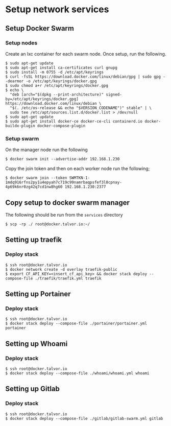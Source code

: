 # Setup network services

## Setup Docker Swarm
### Setup nodes
Create an lxc container for each swarm node.  Once setup, run the following.
```shell
$ sudo apt-get update
$ sudo apt-get install ca-certificates curl gnupg
$ sudo install -m 0755 -d /etc/apt/keyrings
$ curl -fsSL https://download.docker.com/linux/debian/gpg | sudo gpg --dearmor -o /etc/apt/keyrings/docker.gpg
$ sudo chmod a+r /etc/apt/keyrings/docker.gpg
$ echo \
  "deb [arch="$(dpkg --print-architecture)" signed-by=/etc/apt/keyrings/docker.gpg] https://download.docker.com/linux/debian \
  "$(. /etc/os-release && echo "$VERSION_CODENAME")" stable" | \
  sudo tee /etc/apt/sources.list.d/docker.list > /dev/null
$ sudo apt-get update
$ sudo apt-get install docker-ce docker-ce-cli containerd.io docker-buildx-plugin docker-compose-plugin
```

### Setup swarm
On the manager node run the following

```shell
$ docker swarm init --advertise-addr 192.168.1.230
```

Copy the join token and then on each worker node run the following;

```shell
$ docker swarm join --token SWMTKN-1-1mdq916rfns2py1u4epyah7c719c99namrbaqpsfef3l8cpnay-4p69k6nr0zg42q7cd1nw8hg60 192.168.1.230:2377
```

## Copy setup to docker swarm manager
The following should be run from the `services` directory
```shell
$ scp -rp ./ root@docker.talvor.io:~/
```

## Setting up traefik
### Deploy stack
```shell
$ ssh root@docker.talvor.io
$ docker network create -d overlay traefik-public
$ export CF_API_KEY=<insert_cf_api_key> && docker stack deploy --compose-file ./traefik/traefik.yml traefik
```

## Setting up Portainer
### Deploy stack
```shell
$ ssh root@docker.talvor.io
$ docker stack deploy --compose-file ./portainer/portainer.yml portainer
```

## Setting up Whoami
### Deploy stack
```shell
$ ssh root@docker.talvor.io
$ docker stack deploy --compose-file ./whoami/whoami.yml whoami
```

## Setting up Gitlab
### Deploy stack
```shell
$ ssh root@docker.talvor.io
$ docker stack deploy --compose-file ./gitlab/gitlab-swarm.yml gitlab
```